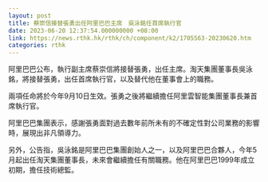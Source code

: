 ```yaml
---
layout: post
title: 蔡崇信接替張勇出任阿里巴巴主席　吳泳銘任首席執行官
date: 2023-06-20 12:37:54.000000000 +08:00
link: https://news.rthk.hk/rthk/ch/component/k2/1705563-20230620.htm
categories: rthk
---
```


阿里巴巴公布，執行副主席蔡崇信將接替張勇，出任主席。淘天集團董事長吳泳銘，將接替張勇，出任首席執行官，以及替代他在董事會上的職務。

兩項任命將於今年9月10日生效。張勇之後將繼續擔任阿里雲智能集團董事長兼首席執行官。

阿里巴巴集團表示，感謝張勇面對過去數年前所未有的不確定性對公司業務的影響時，展現出非凡領導力。

另外，公告指，吳泳銘是阿里巴巴集團創始人之一，以及阿里巴巴合夥人，今年5月起出任淘天集團董事長，未來會繼續擔任有關職務。他在阿里巴巴1999年成立初期，擔任技術總監。
